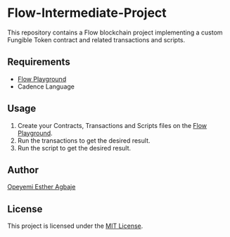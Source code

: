 # Flow-Intermediate-Project

This repository contains a Flow blockchain project implementing a custom Fungible Token contract and related transactions and scripts.

## Requirements

- [Flow Playground](https://play.flow.com/)
- Cadence Language

## Usage

1. Create your Contracts, Transactions and Scripts files on the [Flow Playground](https://play.flow.com/).
2. Run the transactions to get the desired result.
3. Run the script to get the desired result.

## Author

[Opeyemi Esther Agbaje](https://github.com/esteriella)

## License

This project is licensed under the [MIT License](LICENSE).
